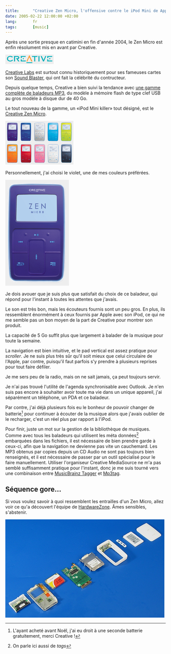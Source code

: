 ```yaml
---
title:      "Creative Zen Micro, l'offensive contre le iPod Mini de Apple est lancée !"
date: 2005-02-22 12:00:00 +02:00
lang:       fr
tags:       [music]
---
```


Après une sortie presque en catimini en fin d'année 2004, le Zen Micro est enfin résolument mis en avant par Creative.

![](creative_logo.png)

[Creative Labs](http://fr.europe.creative.com/) est surtout connu historiquement pour ses fameuses cartes son [Sound Blaster](http://fr.europe.creative.com/products/welcome.asp?category=1&), qui ont fait la célébrité du contructeur.

Depuis quelque temps, Creative a bien suivi la tendance avec [une gamme complète de baladeurs MP3](http://fr.europe.creative.com/products/welcome.asp?category=213&), du modèle à mémoire flash de type clef USB au gros modèle à disque dur de 40 Go.

Le tout nouveau de la gamme, un «iPod Mini killer» tout désigné, est le [Creative Zen Micro](http://fr.europe.creative.com/products/product.asp?category=213&subcategory=214&product=10795).

![](creative_zen_couleurs.png)

Personnellement, j'ai choisi le violet, une de mes couleurs préférées.

![](creative_zen_violet.png)

Je dois avouer que je suis plus que satisfait du choix de ce baladeur, qui répond pour l'instant à toutes les attentes que j'avais.

Le son est très bon, mais les écouteurs fournis sont un peu gros. En plus, ils ressemblent énormément à ceux fournis par Apple avec son iPod, ce qui ne me semble pas un bon moyen de la part de Creative pour montrer son produit.

La capacité de 5 Go suffit plus que largement à balader de la musique pour toute la semaine.

La navigation est bien intuitive, et le pad vertical est assez pratique pour *scroller*. Je ne suis plus très sûr qu'il soit mieux que celui circulaire de l'Apple, par contre, puisqu'il faut parfois s'y prendre à plusieurs reprises pour tout faire défiler.

Je me sers peu de la radio, mais on ne sait jamais, ça peut toujours servir.

Je n'ai pas trouvé l'utilité de l'agenda synchronisable avec Outlook. Je n'en suis pas encore à souhaiter avoir toute ma vie dans un unique appareil, j'ai séparément un téléphone, un PDA et ce baladeur.

Par contre, j'ai déjà plusieurs fois eu le bonheur de pouvoir changer de batterie[^t1] pour continuer à écouter de la musique alors que j'avais oublier de le recharger, c'est un réel plus par rapport à l'iPod.

Pour finir, juste un mot sur la gestion de la bibliothèque de musiques. Comme avec tous les baladeurs qui utilisent les méta données[^t2] embarquées dans les fichiers, il est nécessaire de bien prendre garde à ceux-ci, afin que la navigation ne devienne pas vite un cauchemard. Les MP3 obtenus par copies depuis un CD Audio ne sont pas toujours bien renseignés, et il est nécessaire de passer par un outil spécialisé pour le faire manuellement. Utiliser l'organiseur Creative MediaSource ne m'a pas semblé suffisamment pratique pour l'instant, donc je me suis tourné vers une combinaison entre [MusicBrainz Tagger](http://musicbrainz.org/tagger/) et [Mp3tag](http://www.mp3tag.de/en/).

## Séquence gore…

Si vous voulez savoir à quoi ressemblent les entrailles d'un Zen Micro, allez voir ce qu'a découvert l'équipe de [HardwareZone](http://www.hardwarezone.com/articles/view.php?cid=9&id=1331). Âmes sensibles, s'abstenir.

![](zenmicro_ouvert.jpg "Le Zen Micro éclaté par HardwareZone")


[^t1]: L'ayant acheté avant Noël, j'ai eu droit à une seconde batterie gratuitement, merci Creative !

[^t2]: On parle ici aussi de *tags*
